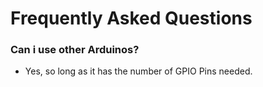 # Frequently Asked Questions

### Can i use other Arduinos?
- Yes, so long as it has the number of GPIO Pins needed.